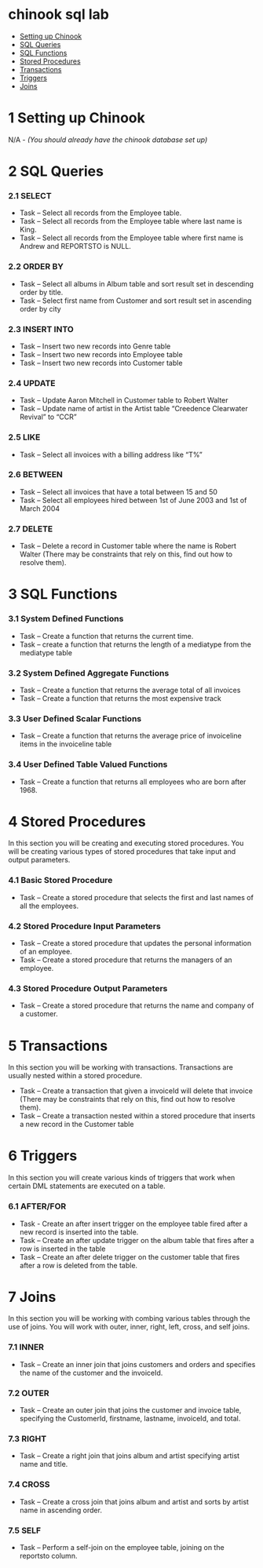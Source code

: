 # chinook sql lab
* [Setting up Chinook](#1-setting-up-chinook)
* [SQL Queries](#2-sql-queries)
* [SQL Functions](#3-sql-functions)
* [Stored Procedures](#4-stored-procedures)
* [Transactions](#5-transactions)
* [Triggers](#6-triggers)
* [Joins](#7-joins)

# 1 Setting up Chinook
N/A - *(You should already have the chinook database set up)*

# 2 SQL Queries

### 2.1 SELECT
* Task – Select all records from the Employee table.
* Task – Select all records from the Employee table where last name is King.
* Task – Select all records from the Employee table where first name is Andrew and REPORTSTO is NULL.

### 2.2 ORDER BY
* Task – Select all albums in Album table and sort result set in descending order by title.
* Task – Select first name from Customer and sort result set in ascending order by city

### 2.3 INSERT INTO
* Task – Insert two new records into Genre table
* Task – Insert two new records into Employee table
* Task – Insert two new records into Customer table

### 2.4 UPDATE
* Task – Update Aaron Mitchell in Customer table to Robert Walter
* Task – Update name of artist in the Artist table “Creedence Clearwater Revival” to “CCR”

### 2.5 LIKE
* Task – Select all invoices with a billing address like “T%”

### 2.6 BETWEEN
* Task – Select all invoices that have a total between 15 and 50
* Task – Select all employees hired between 1st of June 2003 and 1st of March 2004

### 2.7 DELETE
* Task – Delete a record in Customer table where the name is Robert Walter (There may be constraints that rely on this, find out how to resolve them).

# 3 SQL Functions

### 3.1 System Defined Functions
* Task – Create a function that returns the current time.
* Task – create a function that returns the length of a mediatype from the mediatype table

### 3.2 System Defined Aggregate Functions
* Task – Create a function that returns the average total of all invoices
* Task – Create a function that returns the most expensive track

### 3.3 User Defined Scalar Functions
* Task – Create a function that returns the average price of invoiceline items in the invoiceline table

### 3.4 User Defined Table Valued Functions
* Task – Create a function that returns all employees who are born after 1968.

# 4 Stored Procedures
 In this section you will be creating and executing stored procedures. You will be creating various types of stored procedures that take input and output parameters.

### 4.1 Basic Stored Procedure
* Task – Create a stored procedure that selects the first and last names of all the employees.

### 4.2 Stored Procedure Input Parameters
* Task – Create a stored procedure that updates the personal information of an employee.
* Task – Create a stored procedure that returns the managers of an employee.

### 4.3 Stored Procedure Output Parameters
* Task – Create a stored procedure that returns the name and company of a customer.

# 5 Transactions
In this section you will be working with transactions. Transactions are usually nested within a stored procedure.

* Task – Create a transaction that given a invoiceId will delete that invoice (There may be constraints that rely on this, find out how to resolve them).
* Task – Create a transaction nested within a stored procedure that inserts a new record in the Customer table

# 6 Triggers
In this section you will create various kinds of triggers that work when certain DML statements are executed on a table.

### 6.1 AFTER/FOR
* Task - Create an after insert trigger on the employee table fired after a new record is inserted into the table.
* Task – Create an after update trigger on the album table that fires after a row is inserted in the table
* Task – Create an after delete trigger on the customer table that fires after a row is deleted from the table.

# 7 Joins
In this section you will be working with combing various tables through the use of joins. You will work with outer, inner, right, left, cross, and self joins.

### 7.1 INNER
* Task – Create an inner join that joins customers and orders and specifies the name of the customer and the invoiceId.

### 7.2 OUTER
* Task – Create an outer join that joins the customer and invoice table, specifying the CustomerId, firstname, lastname, invoiceId, and total.

### 7.3 RIGHT
* Task – Create a right join that joins album and artist specifying artist name and title.

### 7.4 CROSS
* Task – Create a cross join that joins album and artist and sorts by artist name in ascending order.

### 7.5 SELF
* Task – Perform a self-join on the employee table, joining on the reportsto column.
